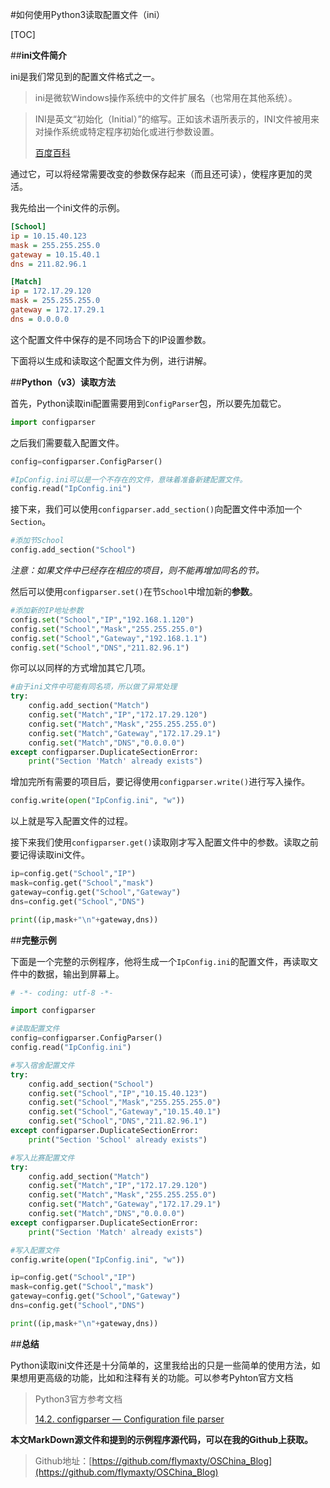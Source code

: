 #如何使用Python3读取配置文件（ini）

[TOC]

##**ini文件简介**

ini是我们常见到的配置文件格式之一。

>ini是微软Windows操作系统中的文件扩展名（也常用在其他系统）。

>INI是英文“初始化（Initial）”的缩写。正如该术语所表示的，INI文件被用来对操作系统或特定程序初始化或进行参数设置。
>
>[百度百科](http://baike.baidu.com/view/1296365.htm)

通过它，可以将经常需要改变的参数保存起来（而且还可读），使程序更加的灵活。

我先给出一个ini文件的示例。

```ini
[School]
ip = 10.15.40.123
mask = 255.255.255.0
gateway = 10.15.40.1
dns = 211.82.96.1

[Match]
ip = 172.17.29.120
mask = 255.255.255.0
gateway = 172.17.29.1
dns = 0.0.0.0
```

这个配置文件中保存的是不同场合下的IP设置参数。

下面将以生成和读取这个配置文件为例，进行讲解。

##**Python（v3）读取方法**

首先，Python读取ini配置需要用到`ConfigParser`包，所以要先加载它。

```python
import configparser
```

之后我们需要载入配置文件。

```python
config=configparser.ConfigParser()

#IpConfig.ini可以是一个不存在的文件，意味着准备新建配置文件。
config.read("IpConfig.ini")
```

接下来，我们可以使用`configparser.add_section()`向配置文件中添加一个`Section`。

```python
#添加节School
config.add_section("School")
```

*注意：如果文件中已经存在相应的项目，则不能再增加同名的节。*

然后可以使用`configparser.set()`在节`School`中增加新的**参数**。

```python
#添加新的IP地址参数
config.set("School","IP","192.168.1.120")
config.set("School","Mask","255.255.255.0")
config.set("School","Gateway","192.168.1.1")
config.set("School","DNS","211.82.96.1")
 ```

你可以以同样的方式增加其它几项。

```python
#由于ini文件中可能有同名项，所以做了异常处理
try:
    config.add_section("Match")
    config.set("Match","IP","172.17.29.120")
    config.set("Match","Mask","255.255.255.0")
    config.set("Match","Gateway","172.17.29.1")
    config.set("Match","DNS","0.0.0.0")
except configparser.DuplicateSectionError:
	print("Section 'Match' already exists")
```

增加完所有需要的项目后，要记得使用`configparser.write()`进行写入操作。

```python
config.write(open("IpConfig.ini", "w"))
```
以上就是写入配置文件的过程。

接下来我们使用`configparser.get()`读取刚才写入配置文件中的参数。读取之前要记得读取ini文件。

```python
ip=config.get("School","IP")
mask=config.get("School","mask")
gateway=config.get("School","Gateway")
dns=config.get("School","DNS")

print((ip,mask+"\n"+gateway,dns))
```
##**完整示例**

下面是一个完整的示例程序，他将生成一个`IpConfig.ini`的配置文件，再读取文件中的数据，输出到屏幕上。

```python
# -*- coding: utf-8 -*-

import configparser

#读取配置文件
config=configparser.ConfigParser()
config.read("IpConfig.ini")

#写入宿舍配置文件
try:
	config.add_section("School")
	config.set("School","IP","10.15.40.123")
	config.set("School","Mask","255.255.255.0")
	config.set("School","Gateway","10.15.40.1")
	config.set("School","DNS","211.82.96.1")
except configparser.DuplicateSectionError:
	print("Section 'School' already exists")

#写入比赛配置文件
try:
	config.add_section("Match")
	config.set("Match","IP","172.17.29.120")
	config.set("Match","Mask","255.255.255.0")
	config.set("Match","Gateway","172.17.29.1")
	config.set("Match","DNS","0.0.0.0")
except configparser.DuplicateSectionError:
	print("Section 'Match' already exists")

#写入配置文件
config.write(open("IpConfig.ini", "w"))

ip=config.get("School","IP")
mask=config.get("School","mask")
gateway=config.get("School","Gateway")
dns=config.get("School","DNS")

print((ip,mask+"\n"+gateway,dns))
```

##**总结**

Python读取ini文件还是十分简单的，这里我给出的只是一些简单的使用方法，如果想用更高级的功能，比如和注释有关的功能。可以参考Pyhton官方文档

>Python3官方参考文档
>
>[14.2. configparser — Configuration file parser](https://docs.python.org/3/library/configparser.html)

**本文MarkDown源文件和提到的示例程序源代码，可以在我的Github上获取。**

>Github地址：[https://github.com/flymaxty/OSChina_Blog](https://github.com/flymaxty/OSChina_Blog)